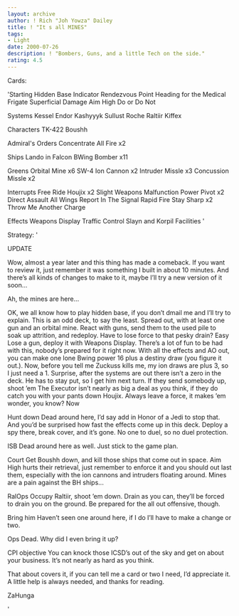 ```yaml
---
layout: archive
author: ! Rich "Joh Yowza" Dailey
title: ! "It s all MINES"
tags:
- Light
date: 2000-07-26
description: ! "Bombers, Guns, and a little Tech on the side."
rating: 4.5
---
```

Cards: 

'Starting
Hidden Base
Indicator
Rendezvous Point
Heading for the Medical Frigate
Superficial Damage
Aim High
Do or Do Not

Systems
Kessel
Endor
Kashyyyk
Sullust
Roche
Raltiir
Kiffex

Characters
TK-422
Boushh

Admiral's Orders
Concentrate All Fire x2

Ships
Lando in Falcon
BWing Bomber x11

Greens
Orbital Mine x6
SW-4 Ion Cannon x2
Intruder Missle x3
Concussion Missle x2

Interrupts
Free Ride
Houjix x2
Slight Weapons Malfunction
Power Pivot x2
Direct Assault
All Wings Report In
The Signal
Rapid Fire
Stay Sharp x2
Throw Me Another Charge

Effects
Weapons Display
Traffic Control
Slayn and Korpil Facilities
'

Strategy: '

UPDATE  

Wow, almost a year later and this thing has made a comeback.  If you want to review it, just remember it was something I built in about 10 minutes.  And there’s all kinds of changes to make to it, maybe I’ll try a new version of it soon...


Ah, the mines are here...


OK, we all know how to play hidden base, if you don’t dmail me and I’ll try to explain.  This is an odd deck, to say the least.  Spread out, with at least one gun and an orbital mine.  React with guns, send them to the used pile to soak up attrition, and redeploy.  Have to lose force to that pesky drain?  Easy  Lose a gun, deploy it with Weapons Display.  There’s a lot of fun to be had with this, nobody’s prepared for it right now.  With all the effects and AO out, you can make one lone Bwing power 16 plus a destiny draw (you figure it out.).  Now, before you tell me Zuckuss kills me, my ion draws are plus 3, so I just need a 1.  Surprise, after the systems are out there isn’t a zero in the deck.  He has to stay put, so I get him next turn.  If they send somebody up, shoot ’em  The Executor isn’t nearly as big a deal as you think, if they do catch you with your pants down Houjix.  Always leave a force, it makes ’em wonder, you know?  Now


Hunt down  Dead around here, I’d say add in Honor of a Jedi to stop that.  And you’d be surprised how fast the effects come up in this deck.  Deploy a spy there, break cover, and it’s gone.  No one to duel, so no duel protection.


ISB  Dead around here as well.  Just stick to the game plan.


Court	Get Boushh down, and kill those ships that come out in space.  Aim High hurts their retrieval, just remember to enforce it and you should out last them, especially with the ion cannons and intruders floating around.  Mines are a pain against the BH ships...


RalOps  Occupy Raltiir, shoot ’em down.  Drain as you can, they’ll be forced to drain you on the ground.  Be prepared for the all out offensive, though.


Bring him  Haven’t seen one around here, if I do I’ll have to make a change or two.


Ops  Dead.  Why did I even bring it up?


CPI objective	You can knock those ICSD’s out of the sky and get on about your business.  It’s not nearly as hard as you think.


That about covers it, if you can tell me a card or two I need, I’d appreciate it.  A little help is always needed, and thanks for reading.


ZaHunga

'
